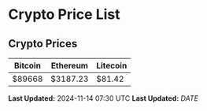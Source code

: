 # Crypto Price List

## Crypto Prices
| Bitcoin | Ethereum | Litecoin |
| ------- | -------- | -------- |
| $89668 | $3187.23 | $81.42 |
**Last Updated:** 2024-11-14 07:30 UTC
**Last Updated:** $DATE$
